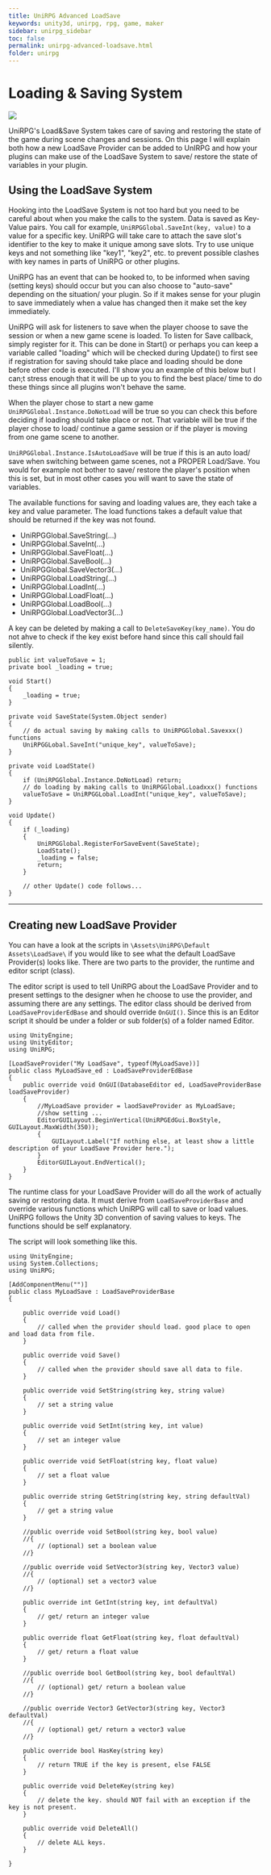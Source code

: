 ```yaml
---
title: UniRPG Advanced LoadSave
keywords: unity3d, unirpg, rpg, game, maker
sidebar: unirpg_sidebar
toc: false
permalink: unirpg-advanced-loadsave.html
folder: unirpg
---
```


Loading & Saving System
=======================

![](/img/unirpg/adv/win11.png)

UniRPG's Load&Save System takes care of saving and restoring the state of the game during scene changes and sessions. On this page I will explain both how a new LoadSave Provider can be added to UnIRPG and how your plugins can make use of the LoadSave System to save/ restore the state of variables in your plugin.

Using the LoadSave System
-------------------------

Hooking into the LoadSave System is not too hard but you need to be careful about when you make the calls to the system. Data is saved as Key-Value pairs. You call for example, `UniRPGGlobal.SaveInt(key, value)` to a value for a specific key. UniRPG will take care to attach the save slot's identifier to the key to make it unique among save slots. Try to use unique keys and not something like "key1", "key2", etc. to prevent possible clashes with key names in parts of UniRPG or other plugins. 

UniRPG has an event that can be hooked to, to be informed when saving (setting keys) should occur but you can also choose to "auto-save" depending on the situation/ your plugin. So if it makes sense for your plugin to save immediately when a value has changed then it make set the key immediately.

UniRPG will ask for listeners to save when the player choose to save the session or when a new game scene is loaded. To listen for Save callback, simply register for it. This can be done in Start() or perhaps you can keep a variable called "loading" which will be checked during Update() to first see if registration for saving should take place and loading should be done before other code is executed. I'll show you an example of this below but I can;t stress enough that it will be up to you to find the best place/ time to do these things since all plugins won't behave the same.

When the player chose to start a new game `UniRPGGlobal.Instance.DoNotLoad` will be true so you can check this before deciding if loading should take place or not. That variable will be true if the player chose to load/ continue a game session or if the player is moving from one game scene to another.

`UniRPGGlobal.Instance.IsAutoLoadSave` will be true if this is an auto load/ save when switching between game scenes, not a PROPER Load/Save. You would for example not bother to save/ restore the player's position when this is set, but in most other cases you will want to save the state of variables.

The available functions for saving and loading values are, they each take a key and value parameter. The load functions takes a default value that should be returned if the key was not found.

- UniRPGGlobal.SaveString(...)
- UniRPGGlobal.SaveInt(...)
- UniRPGGlobal.SaveFloat(...)
- UniRPGGlobal.SaveBool(...)
- UniRPGGlobal.SaveVector3(...)
- UniRPGGlobal.LoadString(...)
- UniRPGGlobal.LoadInt(...)
- UniRPGGlobal.LoadFloat(...)
- UniRPGGlobal.LoadBool(...)
- UniRPGGlobal.LoadVector3(...)

A key can be deleted by making a call to `DeleteSaveKey(key_name)`. You do not ahve to check if the key exist before hand since this call should fail silently.

~~~~~~~~~~ .csharp
public int valueToSave = 1;
private bool _loading = true;

void Start()
{
	_loading = true;
}

private void SaveState(System.Object sender)
{
	// do actual saving by making calls to UniRPGGlobal.Savexxx() functions
	UniRPGGLobal.SaveInt("unique_key", valueToSave);
}

private void LoadState()
{
	if (UniRPGGlobal.Instance.DoNotLoad) return;
	// do loading by making calls to UniRPGGlobal.Loadxxx() functions
	valueToSave = UniRPGGLobal.LoadInt("unique_key", valueToSave);
}

void Update()
{
	if (_loading)
	{
		UniRPGGlobal.RegisterForSaveEvent(SaveState);
		LoadState();
		_loading = false;
		return;		
	}

	// other Update() code follows...
}
~~~~~~~~~~


-----------------------------------------------------------------------------------------------------------------------
Creating new LoadSave Provider
------------------------------

You can have a look at the scripts in `\Assets\UniRPG\Default Assets\LoadSave\` if you would like to see what the default LoadSave Provider(s) looks like. There are two parts to the provider, the runtime and editor script (class).

The editor script is used to tell UniRPG about the LoadSave Provider and to present settings to the designer when he choose to use the provider, and assuming there are any settings. The editor class should be derived from `LoadSaveProviderEdBase` and should override `OnGUI()`. Since this is an Editor script it should be under a folder or sub folder(s) of a folder named Editor.

~~~~~~~~~~ .csharp
using UnityEngine;
using UnityEditor;
using UniRPG;

[LoadSaveProvider("My LoadSave", typeof(MyLoadSave))]
public class MyLoadSave_ed : LoadSaveProviderEdBase
{
	public override void OnGUI(DatabaseEditor ed, LoadSaveProviderBase loadSaveProvider)
	{
		//MyLoadSave provider = laodSaveProvider as MyLoadSave;
		//show setting ...
		EditorGUILayout.BeginVertical(UniRPGEdGui.BoxStyle, GUILayout.MaxWidth(350));
		{
			GUILayout.Label("If nothing else, at least show a little description of your LoadSave Provider here.");
		}
		EditorGUILayout.EndVertical();
	}
}
~~~~~~~~~~

The runtime class for your LoadSave Provider will do all the work of actually saving or restoring data. It must derive from `LoadSaveProviderBase` and override various functions which UniRPG will call to save or load values. UniRPG follows the Unity 3D convention of saving values to keys. The functions should be self explanatory.

The script will look something like this.

~~~~~~~~~~ .csharp
using UnityEngine;
using System.Collections;
using UniRPG;

[AddComponentMenu("")]
public class MyLoadSave : LoadSaveProviderBase
{

	public override void Load() 
	{  
		// called when the provider should load. good place to open and load data from file.
	}

	public override void Save() 
	{
		// called when the provider should save all data to file.
	}

	public override void SetString(string key, string value) 
	{
		// set a string value
	}

	public override void SetInt(string key, int value)
	{
		// set an integer value
	}

	public override void SetFloat(string key, float value)
	{
		// set a float value
	}

	public override string GetString(string key, string defaultVal)
	{
		// get a string value
	}

	//public override void SetBool(string key, bool value)
	//{
		// (optional) set a boolean value
	//}

	//public override void SetVector3(string key, Vector3 value) 
	//{
		// (optional) set a vector3 value
	//}

	public override int GetInt(string key, int defaultVal)
	{
		// get/ return an integer value
	}

	public override float GetFloat(string key, float defaultVal)
	{
		// get/ return a float value
	}

	//public override bool GetBool(string key, bool defaultVal)
	//{
		// (optional) get/ return a boolean value
	//}

	//public override Vector3 GetVector3(string key, Vector3 defaultVal)
	//{
		// (optional) get/ return a vector3 value
	//}

	public override bool HasKey(string key)
	{
		// return TRUE if the key is present, else FALSE
	}

	public override void DeleteKey(string key) 
	{
		// delete the key. should NOT fail with an exception if the key is not present.
	}

	public override void DeleteAll() 
	{
		// delete ALL keys. 
	}

}
~~~~~~~~~~


